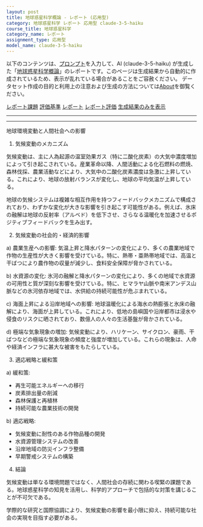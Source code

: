 ```yaml
---
layout: post
title: 地球惑星科学概論 - レポート (応用型)
category: 地球惑星科学 レポート 応用型 claude-3-5-haiku
course_title: 地球惑星科学
category_name: レポート
assignment_type: 応用型
model_name: claude-3-5-haiku
---
```


以下のコンテンツは、[プロンプト](https://github.com/takedatoshiyuki/synthetic_assignments/tree/main/generated/地球惑星科学/claude-3-5-haiku/prompt_レポート-応用型.md)を入力して、AI (claude-3-5-haiku) が生成した「[地球惑星科学概論](/contents/地球惑星科学/)」のレポートです。このページは生成結果から自動的に作成されているため、表示が乱れている場合があることをご容赦ください。
データセット作成の目的と利用上の注意および生成の方法については[About](/About)を御覧ください。

[レポート課題](../レポート課題-応用型)
[評価基準](../評価基準-応用型)
[レポート](../レポート-応用型)
[レポート評価](../レポート評価-応用型)
[生成結果のみを表示](https://github.com/takedatoshiyuki/synthetic_assignments/tree/main/generated/地球惑星科学/claude-3-5-haiku/レポート-応用型.md)
  

***
***
  
地球環境変動と人間社会への影響

1. 気候変動のメカニズム

気候変動は、主に人為起源の温室効果ガス（特に二酸化炭素）の大気中濃度増加によって引き起こされている。産業革命以降、人間活動による化石燃料の燃焼、森林伐採、農業活動などにより、大気中の二酸化炭素濃度は急激に上昇している。これにより、地球の放射バランスが変化し、地球の平均気温が上昇している。

地球の気候システムは複雑な相互作用を持つフィードバックメカニズムで構成されており、わずかな変化が大きな影響を引き起こす可能性がある。例えば、氷床の融解は地球の反射率（アルベド）を低下させ、さらなる温暖化を加速させるポジティブフィードバックを生み出す。

2. 気候変動の社会的・経済的影響

a) 農業生産への影響:
気温上昇と降水パターンの変化により、多くの農業地域で作物の生産性が大きく影響を受けている。特に、熱帯・亜熱帯地域では、高温と干ばつにより農作物の収量が減少し、食料安全保障が脅かされている。

b) 水資源の変化:
氷河の融解と降水パターンの変化により、多くの地域で水資源の可用性と質が深刻な影響を受けている。特に、ヒマラヤ山脈や南米アンデス山脈などの氷河依存地域では、水供給の持続可能性が危ぶまれている。

c) 海面上昇による沿岸地域への影響:
地球温暖化による海水の熱膨張と氷床の融解により、海面が上昇している。これにより、低地の島嶼国や沿岸都市は浸水や侵食のリスクに晒されており、数億人の人々の生活基盤が脅かされている。

d) 極端な気象現象の増加:
気候変動により、ハリケーン、サイクロン、豪雨、干ばつなどの極端な気象現象の頻度と強度が増加している。これらの現象は、人命や経済インフラに甚大な被害をもたらしている。

3. 適応戦略と緩和策

a) 緩和策:
- 再生可能エネルギーへの移行
- 炭素排出量の削減
- 森林保護と再植林
- 持続可能な農業技術の開発

b) 適応戦略:
- 気候変動に耐性のある作物品種の開発
- 水資源管理システムの改善
- 沿岸地域の防災インフラ整備
- 早期警戒システムの構築

4. 結論

気候変動は単なる環境問題ではなく、人間社会の存続に関わる喫緊の課題である。地球惑星科学の知見を活用し、科学的アプローチで包括的な対策を講じることが不可欠である。

学際的な研究と国際協調により、気候変動の影響を最小限に抑え、持続可能な社会の実現を目指す必要がある。
